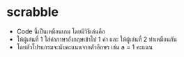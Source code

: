 # scrabble
- Code นี้เป็นเหมือนเกม โดยมีวิธีเล่นคือ
- ให้ผู้เล่นที่ 1 ใส่คำภาษาอังกฤษเข้าไป 1 คำ และ ให้ผู้เล่นที่ 2 ทำเหมือนกัน
- โดยตัวโปรแกรมจะนับคะแนนจากตัวอีกษร เช่น a = 1 คะแนน

